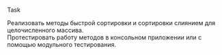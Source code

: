 Task

Реализовать методы быстрой сортировки и  сортировки слиянием для целочисленного массива.  
Протестировать работу методов в консольном приложении или с помощью модульного тестирования. 
